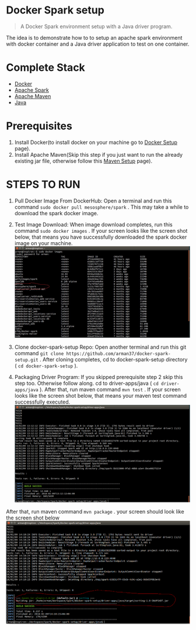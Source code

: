 # Docker Spark setup

> A Docker Spark environment setup with a Java driver program.

The idea is to demonstrate how to to setup an apache spark environment with docker container and a Java driver application to test on one container.


# Complete Stack #

* [Docker](https://www.docker.com)
* [Apache Spark](https://spark.apache.org)
* [Apache Maven](https://maven.apache.org)
* [Java](http://www.oracle.com/technetwork/java/index.html)

# Prerequisites #
1. Install Docker(to install docker on your machine go to [Docker Setup](https://www.digitalocean.com/community/tutorials/how-to-install-and-use-docker-on-ubuntu-16-04) page).
2. Install Apache Maven(Skip this step if you just want to run the already existing jar file, otherwise follow this [Maven Setup](https://maven.apache.org/install.html) page).

STEPS TO RUN
========
1. Pull Docker Image From DockerHub: Open a terminal and run this command `sudo docker pull mesosphere/spark` .
This may take a while to download the spark docker image.
2. Test Image Download: When image download completes, run this command `sudo docker images` .
If your screen looks like the screen shot below, that means you have successfully downloaded the spark docker image on your machine.
![Docker Images](/screenshots/sp1.jpg)

3. Clone docker-spark-setup Repo: Open another terminal and run this git command `git clone https://github.com/arman37/docker-spark-setup.git` .
After cloning completes, cd to docker-spark-setup directory ( `cd docker-spark-setup` ).

4. Packaging Driver Program: If you skipped prerequisite step 2 skip this step too. Otherwise follow along.
cd to driver-apps/java ( `cd driver-apps/java` ). After that, run maven command `mvn test` .
If your screen looks like the screen shot below, that means your maven test command successfully executed.
![maven build](/screenshots/sp2.png)

After that, run maven command `mvn package` .
your screen should look like the screen shot below
![maven package](/screenshots/sp3.png)
